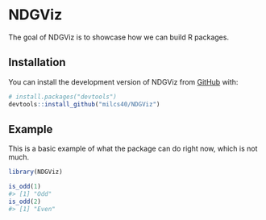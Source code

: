 
<!-- README.md is generated from README.Rmd. Please edit that file -->

# NDGViz

<!-- badges: start -->
<!-- badges: end -->

The goal of NDGViz is to showcase how we can build R packages.

## Installation

You can install the development version of NDGViz from
[GitHub](https://github.com/) with:

``` r
# install.packages("devtools")
devtools::install_github("milcs40/NDGViz")
```

## Example

This is a basic example of what the package can do right now, which is
not much.

``` r
library(NDGViz)

is_odd(1)
#> [1] "Odd"
is_odd(2)
#> [1] "Even"
```

